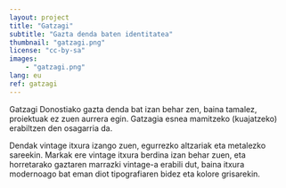 ```yaml
---
layout: project
title: "Gatzagi"
subtitle: "Gazta denda baten identitatea"
thumbnail: "gatzagi.png"
license: "cc-by-sa"
images:
    - "gatzagi.png"
lang: eu
ref: gatzagi
---
```


Gatzagi Donostiako gazta denda bat izan behar zen, baina tamalez, proiektuak ez zuen aurrera egin. Gatzagia esnea
mamitzeko (kuajatzeko) erabiltzen den osagarria da.

Dendak vintage itxura izango zuen, egurrezko altzariak eta metalezko sareekin. Markak ere vintage itxura berdina izan behar zuen, eta horretarako gaztaren marrazki vintage-a erabili dut, baina itxura modernoago bat eman diot tipografiaren bidez eta kolore grisarekin.
